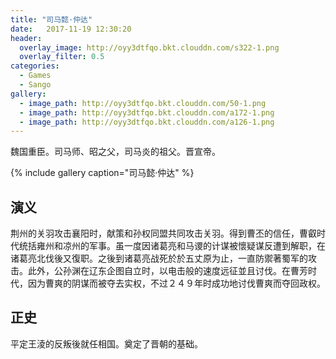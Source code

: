 ```yaml
---
title: "司马懿·仲达"
date:   2017-11-19 12:30:20
header:
  overlay_image: http://oyy3dtfqo.bkt.clouddn.com/s322-1.png
  overlay_filter: 0.5
categories:
  - Games
  - Sango
gallery:
  - image_path: http://oyy3dtfqo.bkt.clouddn.com/50-1.png
  - image_path: http://oyy3dtfqo.bkt.clouddn.com/a172-1.png
  - image_path: http://oyy3dtfqo.bkt.clouddn.com/a126-1.png
---
```


魏国重臣。司马师、昭之父，司马炎的祖父。晋宣帝。

{% include gallery caption="司马懿·仲达" %}

## 演义

荆州的关羽攻击襄阳时，献策和孙权同盟共同攻击关羽。得到曹丕的信任，曹叡时代统括雍州和凉州的军事。虽一度因诸葛亮和马谡的计谋被懷疑谋反遭到解职，在诸葛亮北伐後又復职。之後到诸葛亮战死於於五丈原为止，一直防禦著蜀军的攻击。此外，公孙渊在辽东企图自立时，以电击般的速度远征並且讨伐。在曹芳时代，因为曹爽的阴谋而被夺去实权，不过２４９年时成功地讨伐曹爽而夺回政权。

## 正史

平定王淩的反叛後就任相国。奠定了晋朝的基础。
